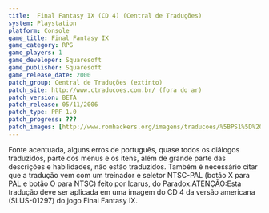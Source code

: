 ```yaml
---
title:  Final Fantasy IX (CD 4) (Central de Traduções)
system: Playstation
platform: Console
game_title: Final Fantasy IX
game_category: RPG
game_players: 1
game_developer: Squaresoft
game_publisher: Squaresoft
game_release_date: 2000
patch_group: Central de Traduções (extinto)
patch_site: http://www.ctraducoes.com.br/ (fora do ar)
patch_version: BETA
patch_release: 05/11/2006
patch_type: PPF 1.0
patch_progress: ???
patch_images: [http://www.romhackers.org/imagens/traducoes/%5BPS1%5D%20Final%20Fantasy%20IX%20-%20CD1%20Hexagon%20e%20os%204%20CDs%20Central%20de%20Tradu%C3%A7%C3%B5es%20-%201.jpg,http://www.romhackers.org/imagens/traducoes/%5BPS1%5D%20Final%20Fantasy%20IX%20-%20CD4%20-%20Central%20de%20Tradu%C3%A7%C3%B5es%20-%202.png,http://www.romhackers.org/imagens/traducoes/%5BPS1%5D%20Final%20Fantasy%20IX%20-%20CD4%20-%20Central%20de%20Tradu%C3%A7%C3%B5es%20-%203.png]
---
```

Fonte acentuada, alguns erros de português, quase todos os diálogos traduzidos, parte dos menus e os itens, além de grande parte das descrições e habilidades, não estão traduzidos. Também é necessário citar que a tradução vem com um treinador e seletor NTSC-PAL (botão X para PAL e botão O para NTSC) feito por Icarus, do Paradox.ATENÇÃO:Esta tradução deve ser aplicada em uma imagem do CD 4 da versão americana (SLUS-01297) do jogo Final Fantasy IX.